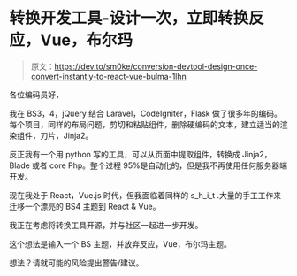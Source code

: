 # 转换开发工具-设计一次，立即转换反应，Vue，布尔玛

> 原文：<https://dev.to/sm0ke/conversion-devtool-design-once-convert-instantly-to-react-vue-bulma-1lhn>

各位编码员好，

我在 BS3，4，jQuery 结合 Laravel，CodeIgniter，Flask 做了很多年的编码。每个项目，同样的布局问题，剪切和粘贴组件，删除硬编码的文本，建立适当的渲染组件，刀片，Jinja2。

反正我有一个用 python 写的工具，可以从页面中提取组件，转换成 Jinja2，Blade 或者 core Php。整个过程 95%是自动化的，但是我不再使用任何服务器端开发。

现在我处于 React，Vue.js 时代，但我面临着同样的 s_h_i_t .大量的手工工作来迁移一个漂亮的 BS4 主题到 React & Vue。

我正在考虑将转换工具开源，并与社区一起进一步开发。

这个想法是输入一个 BS 主题，并放弃反应，Vue，布尔玛主题。

想法？请就可能的风险提出警告/建议。